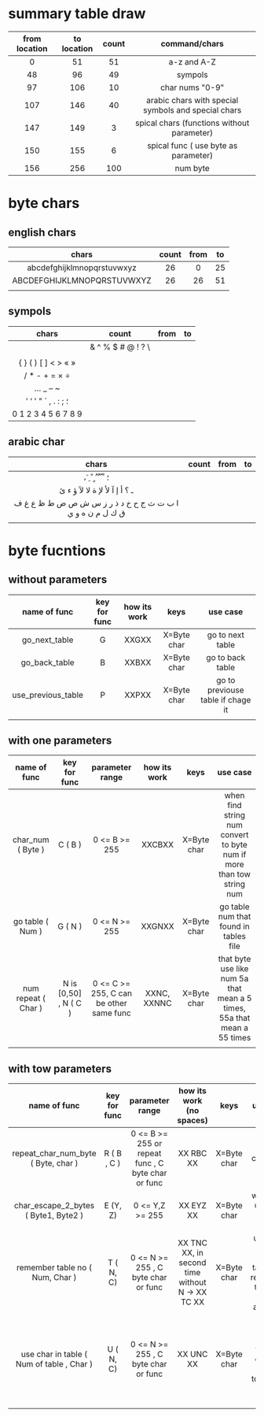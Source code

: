 # summary table draw

| from location | to location | count | command/chars                                       |
|:-------------:|:-----------:|:-----:|:---------------------------------------------------:|
| 0             | 51          | 51    | a-z and A-Z                                         |
| 48            | 96          | 49    | sympols                                             |
| 97            | 106         | 10    | char nums "0-9"                                     |
| 107           | 146         | 40    | arabic chars with special symbols and special chars |
| 147           | 149         | 3     | spical chars (functions without parameter)          |
| 150           | 155         | 6     | spical func ( use byte as parameter)                |
| 156           | 256         | 100   | num byte                                            |



# byte chars

##  english chars
| chars                      | count | from | to |
|:--------------------------:|:-----:|:----:|:--:|
| abcdefghijklmnopqrstuvwxyz | 26    | 0    | 25 |
| ABCDEFGHIJKLMNOPQRSTUVWXYZ | 26    | 26   | 51 |
|                            |       |      |    |

## sympols
| chars                  | count | from | to |
|:----------------------:|:-----:|:----:|:--:|
|  | & ^ % $ # @ ! ? \ 
 |       |      |    |
| { } ( ) [ ] < > « »    |       |      |    |
|  / * - + = × ÷         |       |      |    |
| … _ – ~                |       |      |    |
| ’ ‘ ' " ` , . : ; ؛    |       |      |    |
| 0 1 2 3 4 5 6 7 8 9    |       |      |    |

## arabic char
| chars                                                     | count | from | to |
|:---------------------------------------------------------:|:-----:|:----:|:--:|
| ، َ  ِ  ً  ٍ  ُ  ٌ  ّ  ْ ؛                                |       |      |    |
| ـ ؟ أ إ آ ﻷ ﻹ ة ﻻ ﻵ ؤ ء ئ 
|  ا ب ت ث ج ح خ د ذ ر ز س ش ص ض ط ظ ع غ  ف ق ك ل م ن ه و ي |       |      |    |
|                                                           |       |      |    |

# byte fucntions

## without parameters
| name of func       | key for func | how its work | keys        | use case                           |
|:------------------:|:------------:|:------------:|:-----------:|:----------------------------------:|
| go_next_table      | G            | XXGXX        | X=Byte char | go to next table                   |
| go_back_table      | B            | XXBXX        | X=Byte char | go to back table                   |
| use_previous_table | P            | XXPXX        | X=Byte char | go to previouse table if chage it  |
|                    |              |              |             |                                    |

## with one parameters
| name of func        | key for func          | parameter range                         | how its work | keys        | use case                                                                |
|:-------------------:|:---------------------:|:---------------------------------------:|:------------:|:-----------:|:-----------------------------------------------------------------------:|
| char_num ( Byte )   | C ( B )               | 0 <= B >= 255                           | XXCBXX       | X=Byte char | when find string num convert to byte num if more than tow string num    |
| go table ( Num )    | G ( N )               | 0 <= N >= 255                           | XXGNXX       | X=Byte char | go table num that found in tables file                                  |
| num repeat ( Char ) | N is [0,50] , N ( C ) | 0 <= C >= 255, C can be other same func | XXNC, XXNNC  | X=Byte char | that byte use like num 5a that mean a 5 times, 55a that mean a 55 times |
|                     |                       |                                         |              |             |                                                                         |

## with tow parameters
| name of func                              | key for func | parameter range                                    | how its work (no spaces)                         | keys        | use case                                                              |
|:-----------------------------------------:|:------------:|:--------------------------------------------------:|:------------------------------------------------:|:-----------:|:---------------------------------------------------------------------:|
| repeat_char_num_byte ( Byte, char )       | R ( B , C )  | 0 <= B >= 255 or repeat func , C byte char or func | XX RBC XX                                        | X=Byte char | repeat char C , B times                                               |
| char_escape_2_bytes ( Byte1, Byte2 )      | E (Y, Z)     | 0 <= Y,Z >= 255                                    | XX EYZ XX                                        | X=Byte char | when use unicode char (utf8)                                          |
| remember table no ( Num, Char )           | T ( N, C)    | 0 <= N >= 255 , C byte char or func                | XX TNC XX, in second time without N -> XX TC XX  | X=Byte char | use char from other table and remember the num of it to after use     |
| use char in table ( Num of table , Char ) | U ( N, C)    | 0 <= N >= 255 , C byte char or func                | XX UNC XX                                        | X=Byte char | if found char in other table or can use escape tow bytes (same coast) |
|                                           |              |                                                    |                                                  |             |                                                                       |
